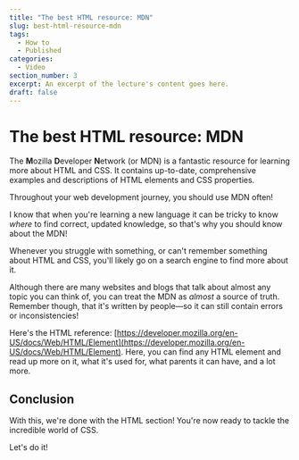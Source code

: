 ```yaml
---
title: "The best HTML resource: MDN"
slug: best-html-resource-mdn
tags:
  - How to
  - Published
categories:
  - Video
section_number: 3
excerpt: An excerpt of the lecture's content goes here.
draft: false
---
```


# The best HTML resource: MDN

The **M**ozilla **D**eveloper **N**etwork (or MDN) is a fantastic resource for learning more about HTML and CSS. It contains up-to-date, comprehensive examples and descriptions of HTML elements and CSS properties.

Throughout your web development journey, you should use MDN often!

I know that when you're learning a new language it can be tricky to know _where_ to find correct, updated knowledge, so that's why you should know about the MDN!

Whenever you struggle with something, or can't remember something about HTML and CSS, you'll likely go on a search engine to find more about it.

Although there are many websites and blogs that talk about almost any topic you can think of, you can treat the MDN as _almost_ a source of truth. Remember though, that it's written by people&mdash;so it can still contain errors or inconsistencies!

Here's the HTML reference: [https://developer.mozilla.org/en-US/docs/Web/HTML/Element](https://developer.mozilla.org/en-US/docs/Web/HTML/Element). Here, you can find any HTML element and read up more on it, what it's used for, what parents it can have, and a lot more.

## Conclusion

With this, we're done with the HTML section! You're now ready to tackle the incredible world of CSS.

Let's do it!